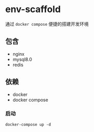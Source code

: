 # env-scaffold
通过 `docker compose` 便捷的搭建开发环境

## 包含 

- nginx
- mysql8.0
- redis

## 依赖

- docker
- docker compose

### 启动

    docker-compose up -d
